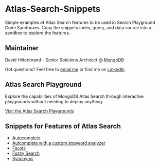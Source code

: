 # Atlas-Search-Snippets
Simple examples of Atlas Search features to be used in Search Playground Code Sandboxes. Copy the snippets index, query, and data source into a sandbox to explore the features.


## Maintainer
David Hiltenbrand - Senior Solutions Architect @ [MongoDB](https://www.mongodb.com)

Got questions? Feel free to [email me](mailto:david.hiltenbrand@mongodb.com) or find me on [LinkedIn](https://www.linkedin.com/in/davidehiltenbrand/).

## Atlas Search Playground

Explore the capabilities of MongoDB Atlas Search through interactive playgrounds without needing to deploy anything.

[Visit the Atlas Search Playgrounds](https://www.mongodb.com/atlas/search/playground)

## Snippets for Features of Atlas Search

* [Autocomplete](autocomplete.md)
* [Autcomplete with a custom stopword analyzer](autocompleteCustomStopWordAnalyzer.md)
* [Facets](facets.md)
* [Fuzzy Search](fuzzySearch.md)
* [Synonyms](synonyms.md)
